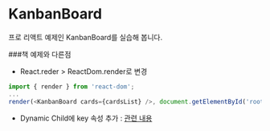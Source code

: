 # KanbanBoard
프로 리액트 예제인 KanbanBoard를 실습해 봅니다.

###책 예제와 다른점
 - React.reder > ReactDom.render로 변경
```javascript
import { render } from 'react-dom';
...
render(<KanbanBoard cards={cardsList} />, document.getElementById('root'));
```
 - Dynamic Child에 key 속성 추가 : [관련 내용](https://facebook.github.io/react/docs/multiple-components.html#dynamic-children)
